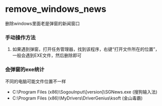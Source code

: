 # remove_windows_news
删除windows里面老是弹窗的新闻窗口

### 手动操作方法
1. 如果遇到弹窗，打开任务管理器，找到该程序，右键“打开文件所在的位置”，一般会遇到EXE文件，然后删除即可


### 会弹窗的exe统计
不同的电脑可能文件位置不一样
- C:\Program Files (x86)\SogouInput\\[version]\SGNews.exe (搜狗输入法)
- C:\Program Files (x86)\MyDrivers\DriverGenius\ksoft (金山毒霸)
